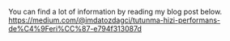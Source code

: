 You can find a lot of information by reading my blog post below. 
https://medium.com/@imdatozdagci/tutunma-hizi-performans-de%C4%9Feri%CC%87-e794f313087d
